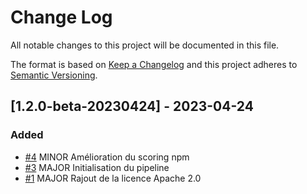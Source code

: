 
# Change Log
All notable changes to this project will be documented in this file.

The format is based on [Keep a Changelog](http://keepachangelog.com/)
and this project adheres to [Semantic Versioning](http://semver.org/).

## [1.2.0-beta-20230424] - 2023-04-24

### Added
- [#4](https://gitlab.com/e2e-testing/uuv/-/issues/4)
  MINOR Amélioration du scoring npm
- [#3](https://gitlab.com/e2e-testing/uuv/-/issues/3)
  MAJOR Initialisation du pipeline
- [#1](https://gitlab.com/e2e-testing/uuv/-/issues/1)
  MAJOR Rajout de la licence Apache 2.0